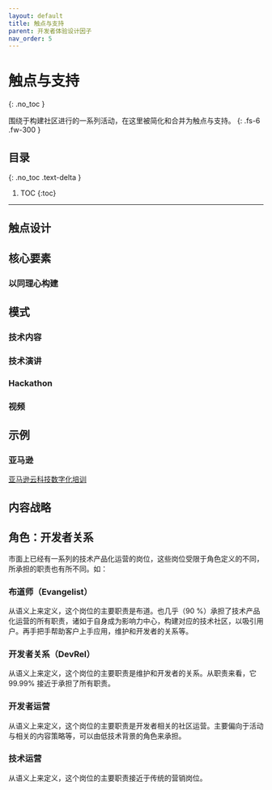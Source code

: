 ```yaml
---
layout: default
title: 触点与支持
parent: 开发者体验设计因子
nav_order: 5
---
```


# 触点与支持
{: .no_toc }

围绕于构建社区进行的一系列活动，在这里被简化和合并为触点与支持。
{: .fs-6 .fw-300 }

## 目录
{: .no_toc .text-delta }

1. TOC
{:toc}

---



## 触点设计

## 核心要素

### 以同理心构建



## 模式

### 技术内容

### 技术演讲

### Hackathon

### 视频

## 示例

### 亚马逊

[亚马逊云科技数字化培训](https://m.study.163.com/m/provider/480000002278455/index.htm)

## 内容战略

## 角色：开发者关系 

市面上已经有一系列的技术产品化运营的岗位，这些岗位受限于角色定义的不同，所承担的职责也有所不同。如：

### 布道师（Evangelist）

从语义上来定义，这个岗位的主要职责是布道。也几乎（90 %）承担了技术产品化运营的所有职责，诸如于自身成为影响力中心，构建对应的技术社区，以吸引用户。再手把手帮助客户上手应用，维护和开发者的关系等。

### 开发者关系（DevRel）

从语义上来定义，这个岗位的主要职责是维护和开发者的关系。从职责来看，它 99.99% 接近于承担了所有职责。

### 开发者运营

从语义上来定义，这个岗位的主要职责是开发者相关的社区运营。主要偏向于活动与相关的内容策略等，可以由低技术背景的角色来承担。

### 技术运营

从语义上来定义，这个岗位的主要职责接近于传统的营销岗位。
